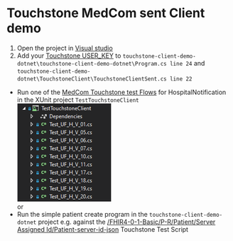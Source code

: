 # Touchstone MedCom sent Client demo 

1) Open the project in [Visual studio](https://visualstudio.microsoft.com/)
2) Add your [Touchstone USER_KEY](https://touchstone.aegis.net/touchstone/userguide/html/client-testing/matching.html?highlight=user_key#execution-matching) to `touchstone-client-demo-dotnet\touchstone-client-demo-dotnet\Program.cs line 24` and `touchstone-client-demo-dotnet\TouchstoneClient\TouchstoneClientSent.cs line 22`
* Run one of the [MedCom Touchstone test Flows](https://github.com/hl7dk/dk-medcom/blob/master/doc/message/common/Touchstone%20User%20Flows.xlsx?raw=true) for HospitalNotification in
the XUnit project `TestTouchstoneClient` 
![XunitTest](xunittestts.png)  
or
* Run the simple patient create program in the `touchstone-client-demo-dotnet` project e.g. against the [/FHIR4-0-1-Basic/P-R/Patient/Server Assigned Id/Patient-server-id-json](https://touchstone.aegis.net/touchstone/testscript?name=%2fFHIR4-0-1-Basic%2fP-R%2fPatient%2fServer+Assigned+Id%2fPatient-server-id-json)
Touchstone Test Script

